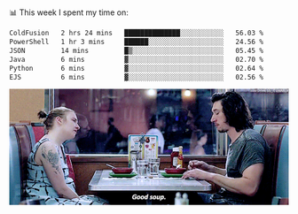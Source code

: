 📊 This week I spent my time on:
<!--START_SECTION:waka-->

```text
ColdFusion   2 hrs 24 mins   ██████████████░░░░░░░░░░░   56.03 %
PowerShell   1 hr 3 mins     ██████░░░░░░░░░░░░░░░░░░░   24.56 %
JSON         14 mins         █▒░░░░░░░░░░░░░░░░░░░░░░░   05.45 %
Java         6 mins          ▓░░░░░░░░░░░░░░░░░░░░░░░░   02.70 %
Python       6 mins          ▓░░░░░░░░░░░░░░░░░░░░░░░░   02.64 %
EJS          6 mins          ▓░░░░░░░░░░░░░░░░░░░░░░░░   02.56 %
```

<!--END_SECTION:waka-->


![](goodSoup.gif)
